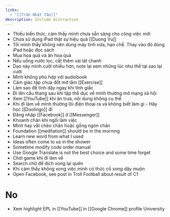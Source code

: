 ```yaml
---
links:
  - "[[Trần Nhật Tân]]"
description: Include distraction
---
```

- Thiếu kiến thức, cảm thấy mình chưa sẵn sàng cho công việc mới
- Chưa sử dụng iPad thật sự hiệu quả [[Duong Vu]]
- Tối mình thấy không nên dùng máy tính nữa, hạn chế. Thay vào đó dùng iPad hoặc đọc sách
- Mua hoa quả và ăn hoa quả
- Nếu uống nước lọc, cắt thêm vài lát chanh
- Dạo này mình cười nhiều hơn, note lại xem những lúc như thế tại sao lại cười
- Mình không phù hợp với audiobook
- Cảm giác tập chưa đốt mỡ lắm [[Exercise]]
- Làm sao để tỉnh dậy ngay khi tỉnh giấc
- Đi lên cầu thang sau khi tập thể dục về mình thường mở mạng xã hội
- Xem [[YouTube]] khi ăn trưa, nội dung không cụ thể
- Khi đi làm về mình thường lôi điện thoại ra và không biết làm gì - Hãy học [[Duolingo]] đi
- Đăng nhập [[Facebook]] ở [[Messenger]]
- Khoanh chân khi ngồi làm việc
- Mình hay vắt chéo chân hoặc gồng ngón chân
- Foundation [[meditation]] should be in the morning
- Learn new word from what I used
- Ideas often come to us in the shower
- Sometime modify code order manual
- Use Google Translate is not the best choice and some time forget
- Chơi game khi đi làm về
- Search chữ để dịch xong lại quên
- Khi cảm thấy không xong việc mình có thức cố xong dậy muộn
- Open Facebook, see post in Troll Football about result of C1

# No

- Xem highlight EPL in [[YouTube]] in [[Google Chrome]] profile University